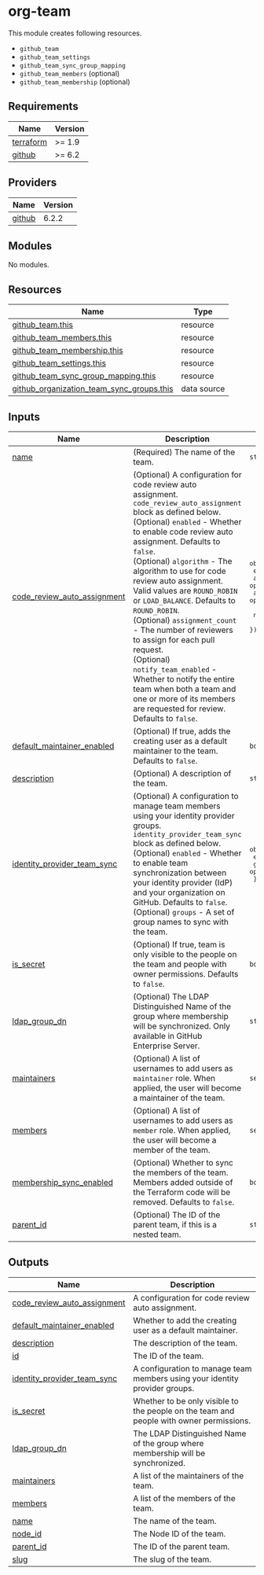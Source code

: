 # org-team

This module creates following resources.

- `github_team`
- `github_team_settings`
- `github_team_sync_group_mapping`
- `github_team_members` (optional)
- `github_team_membership` (optional)

<!-- BEGIN_TF_DOCS -->
## Requirements

| Name | Version |
|------|---------|
| <a name="requirement_terraform"></a> [terraform](#requirement\_terraform) | >= 1.9 |
| <a name="requirement_github"></a> [github](#requirement\_github) | >= 6.2 |

## Providers

| Name | Version |
|------|---------|
| <a name="provider_github"></a> [github](#provider\_github) | 6.2.2 |

## Modules

No modules.

## Resources

| Name | Type |
|------|------|
| [github_team.this](https://registry.terraform.io/providers/integrations/github/latest/docs/resources/team) | resource |
| [github_team_members.this](https://registry.terraform.io/providers/integrations/github/latest/docs/resources/team_members) | resource |
| [github_team_membership.this](https://registry.terraform.io/providers/integrations/github/latest/docs/resources/team_membership) | resource |
| [github_team_settings.this](https://registry.terraform.io/providers/integrations/github/latest/docs/resources/team_settings) | resource |
| [github_team_sync_group_mapping.this](https://registry.terraform.io/providers/integrations/github/latest/docs/resources/team_sync_group_mapping) | resource |
| [github_organization_team_sync_groups.this](https://registry.terraform.io/providers/integrations/github/latest/docs/data-sources/organization_team_sync_groups) | data source |

## Inputs

| Name | Description | Type | Default | Required |
|------|-------------|------|---------|:--------:|
| <a name="input_name"></a> [name](#input\_name) | (Required) The name of the team. | `string` | n/a | yes |
| <a name="input_code_review_auto_assignment"></a> [code\_review\_auto\_assignment](#input\_code\_review\_auto\_assignment) | (Optional) A configuration for code review auto assignment. `code_review_auto_assignment` block as defined below.<br>    (Optional) `enabled` - Whether to enable code review auto assignment. Defaults to `false`.<br>    (Optional) `algorithm` - The algorithm to use for code review auto assignment. Valid values are `ROUND_ROBIN` or `LOAD_BALANCE`. Defaults to `ROUND_ROBIN`.<br>    (Optional) `assignment_count` - The number of reviewers to assign for each pull request.<br>    (Optional) `notify_team_enabled` - Whether to notify the entire team when both a team and one or more of its members are requested for review. Defaults to `false`. | <pre>object({<br>    enabled          = optional(bool, false)<br>    algorithm        = optional(string, "ROUND_ROBIN")<br>    assignment_count = optional(number)<br><br>    notify_team_enabled = optional(bool, false)<br>  })</pre> | `{}` | no |
| <a name="input_default_maintainer_enabled"></a> [default\_maintainer\_enabled](#input\_default\_maintainer\_enabled) | (Optional) If true, adds the creating user as a default maintainer to the team. Defaults to `false`. | `bool` | `false` | no |
| <a name="input_description"></a> [description](#input\_description) | (Optional) A description of the team. | `string` | `"Managed by Terraform."` | no |
| <a name="input_identity_provider_team_sync"></a> [identity\_provider\_team\_sync](#input\_identity\_provider\_team\_sync) | (Optional) A configuration to manage team members using your identity provider groups. `identity_provider_team_sync` block as defined below.<br>    (Optional) `enabled` - Whether to enable team synchronization between your identity provider (IdP) and your organization on GitHub. Defaults to `false`.<br>    (Optional) `groups` - A set of group names to sync with the team. | <pre>object({<br>    enabled = optional(bool, false)<br>    groups  = optional(set(string), [])<br>  })</pre> | `{}` | no |
| <a name="input_is_secret"></a> [is\_secret](#input\_is\_secret) | (Optional) If true, team is only visible to the people on the team and people with owner permissions. Defaults to `false`. | `bool` | `false` | no |
| <a name="input_ldap_group_dn"></a> [ldap\_group\_dn](#input\_ldap\_group\_dn) | (Optional) The LDAP Distinguished Name of the group where membership will be synchronized. Only available in GitHub Enterprise Server. | `string` | `null` | no |
| <a name="input_maintainers"></a> [maintainers](#input\_maintainers) | (Optional) A list of usernames to add users as `maintainer` role. When applied, the user will become a maintainer of the team. | `set(string)` | `[]` | no |
| <a name="input_members"></a> [members](#input\_members) | (Optional) A list of usernames to add users as `member` role. When applied, the user will become a member of the team. | `set(string)` | `[]` | no |
| <a name="input_membership_sync_enabled"></a> [membership\_sync\_enabled](#input\_membership\_sync\_enabled) | (Optional) Whether to sync the members of the team. Members added outside of the Terraform code will be removed. Defaults to `false`. | `bool` | `false` | no |
| <a name="input_parent_id"></a> [parent\_id](#input\_parent\_id) | (Optional) The ID of the parent team, if this is a nested team. | `string` | `null` | no |

## Outputs

| Name | Description |
|------|-------------|
| <a name="output_code_review_auto_assignment"></a> [code\_review\_auto\_assignment](#output\_code\_review\_auto\_assignment) | A configuration for code review auto assignment. |
| <a name="output_default_maintainer_enabled"></a> [default\_maintainer\_enabled](#output\_default\_maintainer\_enabled) | Whether to add the creating user as a default maintainer. |
| <a name="output_description"></a> [description](#output\_description) | The description of the team. |
| <a name="output_id"></a> [id](#output\_id) | The ID of the team. |
| <a name="output_identity_provider_team_sync"></a> [identity\_provider\_team\_sync](#output\_identity\_provider\_team\_sync) | A configuration to manage team members using your identity provider groups. |
| <a name="output_is_secret"></a> [is\_secret](#output\_is\_secret) | Whether to be only visible to the people on the team and people with owner permissions. |
| <a name="output_ldap_group_dn"></a> [ldap\_group\_dn](#output\_ldap\_group\_dn) | The LDAP Distinguished Name of the group where membership will be synchronized. |
| <a name="output_maintainers"></a> [maintainers](#output\_maintainers) | A list of the maintainers of the team. |
| <a name="output_members"></a> [members](#output\_members) | A list of the members of the team. |
| <a name="output_name"></a> [name](#output\_name) | The name of the team. |
| <a name="output_node_id"></a> [node\_id](#output\_node\_id) | The Node ID of the team. |
| <a name="output_parent_id"></a> [parent\_id](#output\_parent\_id) | The ID of the parent team. |
| <a name="output_slug"></a> [slug](#output\_slug) | The slug of the team. |
<!-- END_TF_DOCS -->
